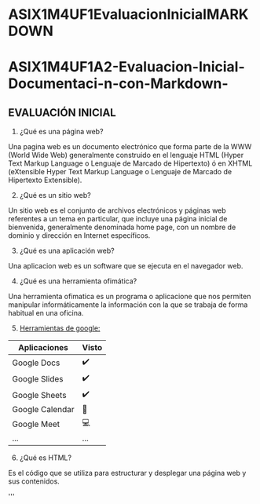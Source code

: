 # ASIX1M4UF1EvaluacionInicialMARKDOWN
# ASIX1M4UF1A2-Evaluacion-Inicial-Documentaci-n-con-Markdown-
## EVALUACIÓN INICIAL
1. ¿Qué es una página web?

Una pagina web es un documento electrónico que forma parte de la WWW (World Wide Web) generalmente construido en el lenguaje HTML (Hyper Text Markup Language o Lenguaje de Marcado de Hipertexto) ó en XHTML (eXtensible Hyper Text Markup Language o Lenguaje de Marcado de Hipertexto Extensible).


2. ¿Qué es un sitio web?

Un sitio web es el conjunto de archivos electrónicos y páginas web referentes a un tema en particular, que incluye una página inicial de bienvenida, generalmente denominada home page, con un nombre de dominio y dirección en Internet específicos​.


3. ¿Qué es una aplicación web?

Una aplicacion web es un software que se ejecuta en el navegador web. 


4. ¿Qué es una herramienta ofimática?

Una herramienta ofimatica es un programa o aplicacione que nos permiten manipular informáticamente la información con la que se trabaja de forma habitual en una oficina.


5. [Herramientas de google:](https://www.google.com/intl/es-419/chrome/browser-tools/ "Herramientas de google")

|__Aplicaciones__|__Visto__|
|------------|---------|
|Google Docs|✔️|
|Google Slides|✔️|
|Google Sheets|✔️|
|Google Calendar|📅|
|Google Meet|💻|
|...|...|


6. ¿Qué es HTML?

Es el código que se utiliza para estructurar y desplegar una página web y sus contenidos.



'''

<!DOCTYPE html>
<html lang="en">
<head>
    <meta charset="UTF-8">
    <meta http-equiv="X-UA-Compatible" content="IE=edge">
    <meta name="viewport" content="width=device-width, initial-scale=1.0">
    <title>Document</tittle>
    </head>
    <body>
    </body>
</html>

'''



7. ¿Qué es CSS?

Es un lenguaje que maneja el diseño y presentación de las páginas web, es decir, cómo lucen cuando un usuario las visita. Funciona junto con el lenguaje HTML que se encarga del contenido básico de los sitios.


8. Flujo de trabajo (navegador, petición, servidor y respuesta):

[WEB SERVER](imagen1.jpg "Web server")